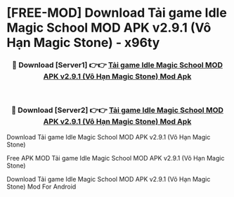 # [FREE-MOD] Download Tải game Idle Magic School MOD APK v2.9.1 (Vô Hạn Magic Stone) - x96ty


<div align="center">
<h3>🔴 Download [Server1] 👉👉 <a href="https://apk-comot.site?title=Tải_game_Idle_Magic_School_MOD_APK_v2.9.1_(Vô_Hạn_Magic_Stone)">Tải game Idle Magic School MOD APK v2.9.1 (Vô Hạn Magic Stone) Mod Apk</a></h3><br>

<h3>🔴 Download [Server2] 👉👉 <a href="https://apk-comot.site?title=Tải_game_Idle_Magic_School_MOD_APK_v2.9.1_(Vô_Hạn_Magic_Stone)">Tải game Idle Magic School MOD APK v2.9.1 (Vô Hạn Magic Stone) Mod Apk</a></h3>
</div>



Download Tải game Idle Magic School MOD APK v2.9.1 (Vô Hạn Magic Stone) 

Free APK MOD Tải game Idle Magic School MOD APK v2.9.1 (Vô Hạn Magic Stone) 

Download Tải game Idle Magic School MOD APK v2.9.1 (Vô Hạn Magic Stone) Mod For Android
